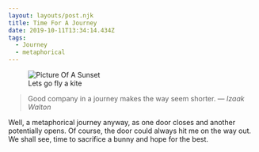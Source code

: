 ```yaml
---
layout: layouts/post.njk
title: Time For A Journey
date: 2019-10-11T13:34:14.434Z
tags:
  - Journey
  - metaphorical
---
```

<figure>
<img src="/images/sunset.png" alt="Picture Of A Sunset">
<figcaption>Lets go fly a kite</figcaption>
</figure>
<blockquote>Good company in a journey makes the way seem shorter. — <cite>Izaak Walton</cite> </blockquote>

Well, a metaphorical journey anyway, as one door closes and another potentially opens. 
Of course, the door could always hit me on the way out. We shall see, time to sacrifice a bunny and hope for the best. 
